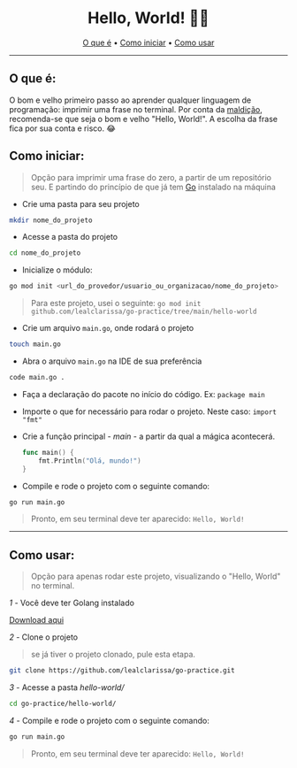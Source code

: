 <h1 align="center">Hello, World! 👋🏽</h1>  


<p align="center">
  <a href="#o-que-é">O que é</a> •
  <a href="#como-iniciar">Como iniciar</a> •
  <a href="#como-usar">Como usar</a>
</p>  

---
## O que é:

O bom e velho primeiro passo ao aprender qualquer linguagem de programação: imprimir uma frase no terminal. Por conta da [maldição](https://digitalinnovation.one/artigos/cuidado-para-os-iniciantes-a-maldicao-do-ola-mundo), recomenda-se que seja o bom e velho "Hello, World!". A escolha da frase fica por sua conta e risco. 😂

## Como iniciar:  
> Opção para imprimir uma frase do zero, a partir de um repositório seu. E partindo do princípio de que já tem [Go](https://golang.org/dl/) instalado na máquina

* Crie uma pasta para seu projeto

```bash
mkdir nome_do_projeto
````

* Acesse a pasta do projeto

```bash
cd nome_do_projeto
```

* Inicialize o módulo:  

```bash
go mod init <url_do_provedor/usuario_ou_organizacao/nome_do_projeto>
```   

> Para este projeto, usei o seguinte: `go mod init github.com/lealclarissa/go-practice/tree/main/hello-world`  

* Crie um arquivo `main.go`, onde rodará o projeto

```bash
touch main.go
```

* Abra o arquivo `main.go` na IDE de sua preferência

```bash
code main.go .
```  

* Faça a declaração do pacote no início do código. Ex: `package main`  

* Importe o que for necessário para rodar o projeto. Neste caso: `import "fmt"`    

* Crie a função principal - *main* - a partir da qual a mágica acontecerá.    
    ```go
    func main() {  
        fmt.Println("Olá, mundo!")
    }
    ```  
  
* Compile e rode o projeto com o seguinte comando:  

```bash  
go run main.go    
```  

> Pronto, em seu terminal deve ter aparecido: `Hello, World!`

---

## Como usar:  
> Opção para apenas rodar este projeto, visualizando o "Hello, World" no terminal.  

*1* - Você deve ter Golang instalado

[Download aqui](https://golang.org/dl/)

*2* - Clone o projeto 
> se já tiver o projeto clonado, pule esta etapa.

```bash
git clone https://github.com/lealclarissa/go-practice.git
```

*3* - Acesse a pasta *hello-world/*  

```bash
cd go-practice/hello-world/
```   

*4* - Compile e rode o projeto com o seguinte comando:  

```bash  
go run main.go    
```  

> Pronto, em seu terminal deve ter aparecido: `Hello, World!`